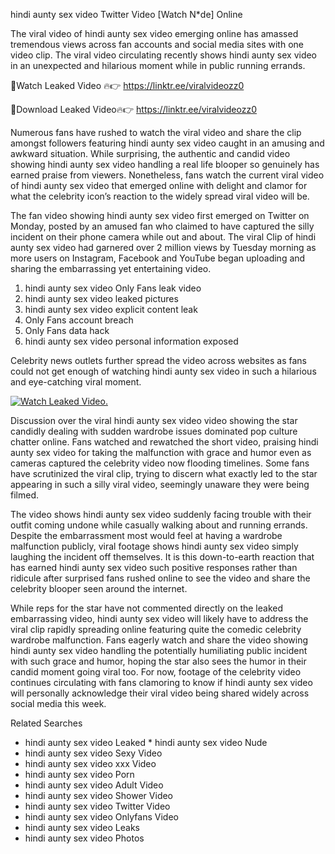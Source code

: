 ﻿hindi aunty sex video Twitter Video [Watch N*de] Online

The viral video of ﻿hindi aunty sex video emerging online has amassed tremendous views across fan accounts and social media sites with one video clip. The viral video circulating recently shows ﻿hindi aunty sex video in an unexpected and hilarious moment while in public running errands. 

🔴Watch Leaked Video 🔥👉  https://linktr.ee/viralvideozz0 

🔴Download Leaked Video🔥👉  https://linktr.ee/viralvideozz0 

Numerous fans have rushed to watch the viral video and share the clip amongst followers featuring ﻿hindi aunty sex video caught in an amusing and awkward situation. While surprising, the authentic and candid video showing ﻿hindi aunty sex video handling a real life blooper so genuinely has earned praise from viewers. Nonetheless, fans watch the current viral video of ﻿hindi aunty sex video that emerged online with delight and clamor for what the celebrity icon’s reaction to the widely spread viral video will be.

The fan video showing ﻿hindi aunty sex video first emerged on Twitter on Monday, posted by an amused fan who claimed to have captured the silly incident on their phone camera while out and about. The viral Clip of ﻿hindi aunty sex video had garnered over 2 million views by Tuesday morning as more users on Instagram, Facebook and YouTube began uploading and sharing the embarrassing yet entertaining video. 

1. ﻿hindi aunty sex video Only Fans leak video
2. ﻿hindi aunty sex video leaked pictures
3. ﻿hindi aunty sex video explicit content leak
4. Only Fans account breach
5. Only Fans data hack
6. ﻿hindi aunty sex video personal information exposed

Celebrity news outlets further spread the video across websites as fans could not get enough of watching ﻿hindi aunty sex video in such a hilarious and eye-catching viral moment. 

[![Watch Leaked Video.](https://miro.medium.com/v2/resize:fit:828/format:webp/1*cilzJN44JGOrTw9NJCrNHA.gif "Watch Leaked Video")](https://linktr.ee/viralvideozz0)

Discussion over the viral ﻿hindi aunty sex video video showing the star candidly dealing with sudden wardrobe issues dominated pop culture chatter online. Fans watched and rewatched the short video, praising ﻿hindi aunty sex video for taking the malfunction with grace and humor even as cameras captured the celebrity video now flooding timelines. Some fans have scrutinized the viral clip, trying to discern what exactly led to the star appearing in such a silly viral video, seemingly unaware they were being filmed.

The video shows ﻿hindi aunty sex video suddenly facing trouble with their outfit coming undone while casually walking about and running errands. Despite the embarrassment most would feel at having a wardrobe malfunction publicly, viral footage shows ﻿hindi aunty sex video simply laughing the incident off themselves. It is this down-to-earth reaction that has earned ﻿hindi aunty sex video such positive responses rather than ridicule after surprised fans rushed online to see the video and share the celebrity blooper seen around the internet.  

While reps for the star have not commented directly on the leaked embarrassing video, ﻿hindi aunty sex video will likely have to address the viral clip rapidly spreading online featuring quite the comedic celebrity wardrobe malfunction. Fans eagerly watch and share the video showing ﻿hindi aunty sex video handling the potentially humiliating public incident with such grace and humor, hoping the star also sees the humor in their candid moment going viral too. For now, footage of the celebrity video continues circulating with fans clamoring to know if ﻿hindi aunty sex video will personally acknowledge their viral video being shared widely across social media this week.

Related Searches
* ﻿hindi aunty sex video Leaked
﻿* hindi aunty sex video Nude
* ﻿hindi aunty sex video Sexy Video
* ﻿hindi aunty sex video xxx Video
* ﻿hindi aunty sex video Porn
* ﻿hindi aunty sex video Adult Video
* ﻿hindi aunty sex video Shower Video
* ﻿hindi aunty sex video Twitter Video
* ﻿hindi aunty sex video Onlyfans Video
* ﻿hindi aunty sex video Leaks
* ﻿hindi aunty sex video Photos